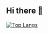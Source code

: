 ## Hi there 👋

[![Top Langs](https://github-readme-stats-marcusgchan.vercel.app/api/top-langs/?username=marcusgchan)](https://github.com/anuraghazra/github-readme-stats)
